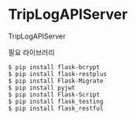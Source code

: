 # TripLogAPIServer
TripLogAPIServer

필요 라이브러리
```
$ pip install flask-bcrypt
$ pip install flask-restplus
$ pip install Flask-Migrate
$ pip install pyjwt
$ pip install Flask-Script
$ pip install flask_testing
$ pip install flask_restful
```
